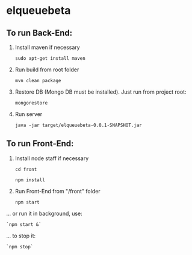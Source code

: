 # elqueuebeta

## To run Back-End:

1. Install maven if necessary 

    `sudo apt-get install maven`

2. Run build from root folder 
  
    `mvn clean package`

3. Restore DB (Mongo DB must be installed). Just run from project root:
	
	`mongorestore`
	
4. Run server 
  
    `java -jar target/elqueuebeta-0.0.1-SNAPSHOT.jar`

## To run Front-End:

1. Install node staff if necessary 
  
    `cd front`
    
    `npm install`
  
2. Run Front-End from "/front" folder 
  
    `npm start`

  ... or run it in background, use:

    `npm start &`

  ... to stop it:

    `npm stop`
